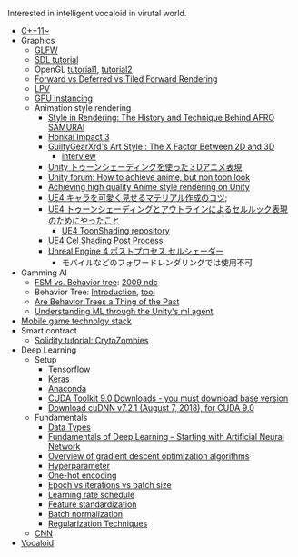 Interested in intelligent vocaloid in virutal world.

* [C++11~](https://github.com/jwvg0425/ModernCppStudy/wiki)
* Graphics
  * [GLFW](https://www.glfw.org/)
  * [SDL tutorial](http://lazyfoo.net/tutorials/SDL/index.php)
  * OpenGL [tutorial1](http://www.songho.ca/opengl/index.html), [tutorial2](http://lazyfoo.net/tutorials/OpenGL/index.php)
  * [Forward vs Deferred vs Tiled Forward Rendering](https://www.3dgep.com/forward-plus/)
  * [LPV](http://ericpolman.com/2016/06/28/light-propagation-volumes/)
  * [GPU instancing](https://hrmrzizon.github.io/2017/06/11/using-gpu-instancing-in-unity/)
  * Animation style rendering
    * [Style in Rendering: The History and Technique Behind AFRO SAMURAI](http://www.gdcvault.com/play/1427/Style-in-Rendering-The-History)
    * [Honkai Impact 3](http://www.uniteseoul.com/2018/download_files/T1_0503_2.pdf)
    * [GuiltyGearXrd's Art Style : The X Factor Between 2D and 3D](http://www.ggxrd.com/Motomura_Junya_GuiltyGearXrd.pdf)
      * [interview](https://gigglehd.com/zbxe/12202898)
    * [Unity トゥーンシェーディングを使った３Dアニメ表現](https://qiita.com/MuRo_CG/items/c417ef6d6cbeed3dd42b)
    * [Unity forum: How to achieve anime, but non toon look](https://forum.unity.com/threads/how-to-achieve-anime-but-non-toon-look.408148/)
    * [Achieving high quality Anime style rendering on Unity](http://www.uniteseoul.com/2018/download_files/T1_0503_2.pdf)
    * [UE4 キャラを可愛く見せるマテリアル作成のコツ](http://unrealengine.hatenablog.com/entry/2015/05/09/220416);
    * [UE4 トゥーンシェーディングとアウトラインによるセルルック表現のためにやったこと](http://unrealengine.hatenablog.com/entry/2015/10/25/233253)
      * [UE4 ToonShading repository](https://github.com/ArneBezuijen/UnrealEngine)
    * [UE4 Cel Shading Post Process](https://wiki.unrealengine.com/Cel_Shading_Post_Process)
    * [Unreal Engine 4 ポストプロセス セルシェーダー](http://unrealengine.hatenablog.com/entry/2018/05/27/235215)
      * モバイルなどのフォワードレンダリングでは使用不可
* Gamming AI
  * [FSM vs. Behavior tree](https://web.stanford.edu/class/cs123/lectures/CS123_lec08_HFSM_BT.pdf): [2009 ndc](https://www.slideshare.net/yonghakim900/2009-ndc)
  * Behavior Tree: [Introduction](http://blog.renatopp.com/2014/07/25/an-introduction-to-behavior-trees-part-1/), [tool](https://archive.codeplex.com/?p=brainiac)
  * [Are Behavior Trees a Thing of the Past](https://www.gamasutra.com/blogs/JakobRasmussen/20160427/271188/Are_Behavior_Trees_a_Thing_of_the_Past.php)
  * [Understanding ML through the Unity's ml agent](https://docs.google.com/presentation/d/e/2PACX-1vRloM3dMgWk55xAU-0nctVsxQIE2zqt6eANo0x8fqTcrlkvzkymB5R-kOIypL3QnDid1rqF0yl4kBmV/pub?start=false&loop=false&delayms=3000)
* [Mobile game technolgy stack](https://github.com/goopymoon/goopymoon.github.io/blob/master/mobile_game_technology_stack.md)
* Smart contract
  * [Solidity tutorial: CrytoZombies](https://cryptozombies.io/en/course/)
* Deep Learning 
  * Setup
    * [Tensorflow](https://mjgim.icim.or.kr/2017/04/30/tensorflow.html)
    * [Keras](https://keras.io/#installation)
    * [Anaconda](https://conda.io/docs/user-guide/install/windows.html)
    * [CUDA Toolkit 9.0 Downloads - you must download base version](https://developer.nvidia.com/cuda-90-download-archive?target_os=Windows&target_arch=x86_64&target_version=10&target_type=exelocal)
    * [Download cuDNN v7.2.1 (August 7, 2018), for CUDA 9.0](https://developer.nvidia.com/rdp/cudnn-download)
  * Fundamentals
    * [Data Types](http://scikit-image.org/docs/dev/user_guide/data_types.html)
    * [Fundamentals of Deep Learning – Starting with Artificial Neural Network](https://www.analyticsvidhya.com/blog/2016/03/introduction-deep-learning-fundamentals-neural-networks/)
    * [Overview of gradient descent optimization algorithms](http://ruder.io/optimizing-gradient-descent/)
    * [Hyperparameter](https://www.quora.com/What-are-hyperparameters-in-machine-learning)
    * [One-hot encoding](https://hackernoon.com/what-is-one-hot-encoding-why-and-when-do-you-have-to-use-it-e3c6186d008f)
    * [Epoch vs iterations vs batch size](https://towardsdatascience.com/epoch-vs-iterations-vs-batch-size-4dfb9c7ce9c9)
    * [Learning rate schedule](https://towardsdatascience.com/learning-rate-schedules-and-adaptive-learning-rate-methods-for-deep-learning-2c8f433990d1)
    * [Feature standardization](http://sebastianraschka.com/Articles/2014_about_feature_scaling.html)
    * [Batch normalization](https://shuuki4.wordpress.com/2016/01/13/batch-normalization-%EC%84%A4%EB%AA%85-%EB%B0%8F-%EA%B5%AC%ED%98%84/)
    * [Regularization Techniques](https://www.analyticsvidhya.com/blog/2018/04/fundamentals-deep-learning-regularization-techniques/)
  * [CNN](https://github.com/goopymoon/goopymoon.github.io/blob/master/CNN.md)
* [Vocaloid](https://github.com/goopymoon/goopymoon.github.io/blob/master/MMD.md)
